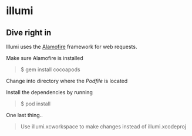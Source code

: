 # illumi

## Dive right in
Illumi uses the [Alamofire](https://github.com/Alamofire/Alamofire) framework for web requests.

Make sure Alamofire is installed
> $ gem install cocoapods

Change into directory where the *Podfile* is located

Install the dependencies by running
> $ pod install

One last thing..

> Use illumi.xcworkspace to make changes instead of illumi.xcodeproj
